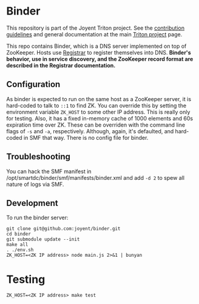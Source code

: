 <!--
    This Source Code Form is subject to the terms of the Mozilla Public
    License, v. 2.0. If a copy of the MPL was not distributed with this
    file, You can obtain one at http://mozilla.org/MPL/2.0/.
-->

<!--
    Copyright 2019 Joyent, Inc.
-->

# Binder

This repository is part of the Joyent Triton project. See the [contribution
guidelines](https://github.com/joyent/triton/blob/master/CONTRIBUTING.md)
and general documentation at the main [Triton
project](https://github.com/joyent/triton) page.

This repo contains Binder, which is a DNS server implemented on top of
ZooKeeper.  Hosts use [Registrar](http://github.com/joyent/registrar) to
register themselves into DNS.  **Binder's behavior, use in service discovery,
and the ZooKeeper record format are described in the Registrar documentation.**

## Configuration

As binder is expected to run on the same host as a ZooKeeper server, it is
hard-coded to talk to `::1` to find ZK.  You can override this by setting the
environment variable `ZK_HOST` to some other IP address.  This is really only
for testing.  Also, it has a fixed in-memory cache of 1000 elements and 60s
expiration time over ZK.  These can be overriden with the command line flags of
`-s` and `-a`, respectively.  Although, again, it's defaulted, and hard-coded
in SMF that way.  There is no config file for binder.

## Troubleshooting

You can hack the SMF manifest in /opt/smartdc/binder/smf/manifests/binder.xml
and add `-d 2` to spew all nature of logs via SMF.

## Development

To run the binder server:

    git clone git@github.com:joyent/binder.git
    cd binder
    git submodule update --init
    make all
    . ./env.sh
    ZK_HOST=<ZK IP address> node main.js 2>&1 | bunyan

# Testing

    ZK_HOST=<ZK IP address> make test
